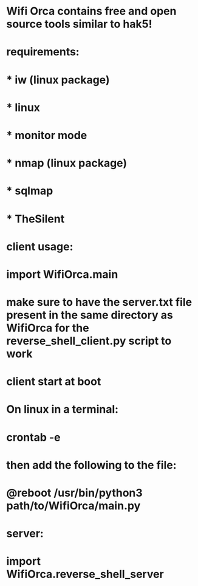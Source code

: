 # Wifi Orca contains free and open source tools similar to hak5!
# 
# requirements:
# * iw (linux package)
# * linux
# * monitor mode
# * nmap (linux package)
# * sqlmap
# * TheSilent
# 
# 
# client usage:
# import WifiOrca.main
# make sure to have the server.txt file present in the same directory as WifiOrca for the reverse_shell_client.py script to work
# 
# client start at boot
# On linux in a terminal:
# crontab -e
# then add the following to the file:
# @reboot /usr/bin/python3 path/to/WifiOrca/main.py
# 
# server:
# import WifiOrca.reverse_shell_server
